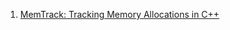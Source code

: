 





1. [MemTrack: Tracking Memory Allocations in C++](http://www.almostinfinite.com/memtrack.html)

